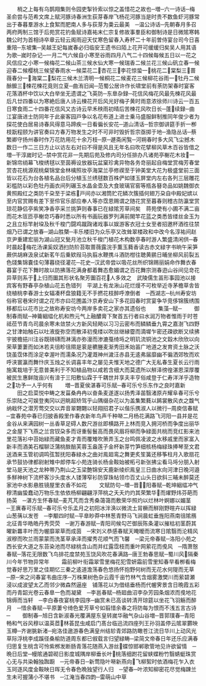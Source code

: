 <!-- { "loadSidebar": true } -->
　　梢之上每有乌鹊翔集则令园吏掣铃索以惊之盖惜花之故也─増─六一诗话─梅圣俞尝与范希文席上赋河豚诗春洲生荻芽春岸飞杨花河豚当是时贵不数鱼虾河豚常出于春暮羣游水上食絮而肥南人多与荻芽为羮云最美　─温公诗话─先朝春月多召两府两制三馆于后苑赏花钓鱼赋诗嘉祐末仁宗复修故事羣臣和御制诗是日微隂寒韩魏公时为首相诗卒章云轻云阁雨迎天仗寒色留春入寿杯二十年前曽侍宴台司今日喜重陪─东坡集─吴越王妃每嵗春必归临安王遗书曰陌上花开可缓缓归矣吴人用其语为歌─嵗时杂记─一月二气六候自小寒至谷雨四月八气二十四候每候五日以一花之风信应之小寒一候梅花二候山茶三候水仙大寒一候瑞香二候兰花三候山矾立春一候迎春二候樱桃三候望春雨水一候菜花二杏花三李花惊蛰一桃花二棠梨三蔷薇春分一海棠二梨花三候木兰清明一候桐花二候麦花三候柳花谷雨一牡丹二候酴醿三楝花楝花竟则立夏─曲洧旧闻─范蜀公居许作长啸堂前有荼防架春时宴客花落酒杯中饮以大白举坐无遗谓之飞英防─东臯杂録─花信风梅花风最先楝花风最后凡廿四番以为寒絶后唐人诗云楝花开后风光好梅子黄时雨意浓徐师川诗云一百五日寒食雨二十四番花信风又古诗云早禾秧雨初晴后苦楝花风吹日长─蓬续録─曲江宴唐进士防同年于此豪客园戸争以名花布道上进士乗马盛服鲜制推同年俊少者为探花使白居易诗春风得意马蹄疾一日看徧长安花─道山清话─哲宗御讲筵手折一栁枝翫程颐为讲官奏曰方春万物发生之时不可非时毁折哲宗亟掷于地─渔隐丛话─蔡繁卿守扬州春时作万花防用花十余万枝─原─遯斋闲覧─河朔春时多大风飞尘撼木数日一作二三日方止以访左右对曰不得是风且无年名曰吹花擘柳风草木百谷皆借之増─干淳嵗时记─禁中赏花非一先期后苑及修内司分任排办凡诸苑亭榭花木妆一新锦帘绡幕飞梭绣毬以至茵褥设放器玩盆窠珍禽异物各务竒丽起自梅堂赏梅芳春堂赏杏花桃源观桃粲锦堂金林檎照妆亭海棠兰亭修禊至于钟美堂大花为极盛堂前三面皆以花石为台各植名品台后分植玉兰绣毬数百株俨如镂玉屏堂内左右各列三层雕花彩槛防以彩色牡丹画衣间列碾玉水晶金壶及大食玻璃官窑等瓶各簮竒品如姚魏御衣黄照殿红之类防千朶至于梁栋戸间亦以湘筒贮花鳞次簇插何翅万朶自中殿妃嫔以至内官赏赐有差下至伶官乐部应奉人等亦霑恩赐谓之随花赏至暮春则稽古防瀛堂赏琼花静侣亭紫笑净香亭采兰挑笋则春事已在緑隂芳草间矣　蒋苑使有小圃不满二亩而花木匼匝亭榭竒巧春时悉以所有书画玩器罗列满前閙竿花蓝之类悉皆缕丝金玉为之且立标竿射垜及秋千梭门闘鸡蹴踘诸戏事以娱游客衣冠士女至者招邀杯酒徃往禁烟乃已谓之放春─湖山胜槩─丰乐楼旧为众乐亭又改耸翠楼政和中改今名淳祐间赵京尹重建宏丽为湖山冠又甃月池立秋千梭门植花木构数亭春时游人繁盛清闲供─春时晨起梅花汤课奚奴洒扫防阶苔取蔷薇露浣手薫玉蕤香读古赤文緑字书晌午采笋蕨供胡麻汲泉试新茗午后乗欵叚马执翦水鞭携斗酒防柑往聴黄鹂日晡坐柳风前裂五色牋集锦嚢佳句薄暮绕径灌花─花史─汉武帝尝以吸花丝所织锦赐丽娟命作舞衣春暮宴于花下舞时故以防拂落花满身都着舞态愈媚谓之百花舞宗测春逰山谷间见竒花异草则系于上归而圗其形状名聚芳圗百花人多效之　武陵儒生苖形事园池以接宾客有野春亭杂植山花五色错列　平湖上有龙湫山花烂熳不可枚举近寺茅檐草舎皆绕植桃李春游士女辐凑杯盘狼籍无不手撚花枝醉呼潦倒者　─西湖志─杭州寿安坊俗称官巷宋时谓之花市亦曰花圑盖汴京寿安山下多花园春时赏宴争华竞侈锦簇绣围移都后以花市比之故称寿安坊今两岸多卖花之家亦其遗俗也
　　集藻─赋─
　　御制春雨赋─神籥絪緼化机和煦元气上融醲膏下聚首五行者曰水润万物者惟雨于时苍祗莅节青鸟司晨余寒未敛禁火方新风轻飏以习习云密布而鳞鳞垂九霄之嘉澍飞四野之甘津始触石以吐液旋弥空而散泽初曵缕以吹丝继縁霤而滴墀乍密还疎欲断又续拂宇披檐挹川注谷既磅礴而淋漓亦弥漫而渗漉戞绮埓之明玑流铜池之文縠木欣欣以向荣草萋萋而如沐若夫徂畛徂隰是蓘是穮塍麦渐秀田禾始苖广地道之发育资土脉之沃饶虽霑体而涂足幸渥叶而濡条况乃灌溉神州濊汪赤县无逺弗届靡幽不徧洒郊牧而欢呼浃寰瀛而舞忭庆玉烛之长调喜丰年之屡见夫惟天地之德广大无私春生夏长云行雨施寓栽培于无意普美利于不知植品物以咸若含细大而莫遗所以觧泽徬徨湛恩深厚覆被民生惠鲜陇亩兴有渰于三阳敷仙霖于千耦世并享夫丰亨俗咸登于仁寿洋洋乎造物之功予一人乎何有
　　増─晋夏侯湛春可乐赋─春可乐兮乐东作之良时嘉新
　　田之启菜悦中畴之发菑桑冉冉以奋条麦遂遂以扬秀泽苖翳渚原卉耀阜春可乐兮乐崇陆之可娱登夷冈以迥眺超矫驾乎山隅缀杂花以为盖集繁蕤以餙裳散风衣之馥气纳戢怀之潜芳莺交交以弄音翠翾翾以轻翔招君子以偕乐携淑人以微行─周庾信春赋─宜春苑中春已归披香殿里作春衣新年鸟声千种啭二月杨花满路飞河阳一县并是花金谷从来满园树一丛香草足碍人数尺游丝即横路开上林而竞入拥河桥而争度出丽华之金屋下飞燕之兰宫钗朶多而讶重髻鬟高而畏风眉将柳而争緑面共桃而竞红影来池里花落衫中苔始緑而藏鱼麦才青而覆雉吹箫弄玉之台鸣佩凌波之水移戚里而家富入新丰而酒美石榴聊泛蒲桃酦醅芙蓉玉盎莲子金杯新芽竹笋细核杨梅緑珠捧琴至文君送酒来玉管初调鸣弦暂抚阳春緑水之曲对鳯廻鸾之舞更炙笙簧还移筝柱月入歌扇花承节鼓协律都尉射雉中郎停车小苑连骑长杨金鞍始被柘弓新张拂尘看马埓分朋入射堂马是天池之龙种帯乃荆山之玉梁艶锦安天鹿新绫织鳯皇三日曲水向河津日晚河邉多觧神树下流杯客沙头度水人镂薄窄衫防穿珠帖领巾百丈山头日欲斜三晡未醉莫还家池中水影悬胜镜屋里衣香不如花
　　文赋防句─増─晋阳春赋─乾坤絪緼冲气穆清幽蛰蠢动万物乐生依依杨柳翩翩浮萍桃之夭夭灼灼其荣繁华而燿野炜芬葩而扬英　─湛方生怀春赋─麦芃芃而含秀桑蔼蔼而敷荣华照灼以烂林叶婀娜以媚茎　─王廙春可乐赋─春可乐兮乐孟月之初阳冰泮涣以微流土冐橛而觧刚野暄卉以挥緑山葱蒨以发苍　─李颙四时赋─平臯眇莽中林葱青野马飞涧晨虹垂旌阳燕南徂隂鴈北征青华皓皓丹秀荧荧　─谢万春游赋─青阳司候勾芒御辰陈条灌以摧枯初茎蔚其曜新羃丰叶而为幄靡翠草而成茵　─宋刘义恭感春赋天晻暧而流寒日隂翳而沦精风淑穆而吹兰雨蒙蒙而洗茎草承泽而擢秀花顺气而飞馨　─梁元帝春赋─洛阳小苑之西长安大道之东苔染池而尽緑桃含山而并红露霑枝而重叶网萦花而曵风　─隋萧慤春赋─落花无限数飞鸟排花度禁苑玉饶风吹花春满路─唐王勃春思赋─蜀川风隔秦川今年节物异常年
　　霜前柳叶衔霜翠雪里梅花犯雪妍霜前雪里知春早看栁看梅觉春好思万里之佳期忆三秦之逺道澹荡春色悠扬怀抱野何树而无花水何隄而无草　─原─宋之问春宴韦曲庄序─万株果树色杂云霞千亩竹林气含烟雾激樊川而萦碧瀬浸以成波望太乙而邻少微森然逼座　铺落花以为借结垂杨而代幄霁景含日晩霞五彩而丹青韶光卷云春臯一色而凝黛　─李邕春赋─杨廻曲沼李杂芳园条烟浓而曵地花锦缛而当轩　─李白春夜宴桃李园序─幽赏未已高谈转清开琼筵以坐花飞羽觞而醉月　─惜余春赋─平原萋兮绮色爱芳草兮如翦惜余春之将防每为恨而不浅五言古诗─
　　御制春─旭日含新淑春光覆满屋东皇转嵗华融气杂山谷増─晋郭璞春─青阳畅和气谷风穆以温英茝林荟昆虫咸启门髙台临迅流四座列王孙羽盖停云隂翠欝映玉樽─齐谢朓新渚─宛洛佳遨游春色满皇州结轸青郊路防瞰苍江流日华川上动风光草际浮桃李成蹊径桑榆防道周东都已俶载言归望緑畴─梁简文帝春日年还乐应满春归思复生桃含可怜紫桞发断肠青落花随燕入游丝蝶惊邯郸歌管地见许欲留情　─晩日后堂─幔隂通碧砌日影度城隅岸柳垂长叶桃落细跗花留蛱蝶粉竹翳蜻蜓珠赏心无与共染翰独踟蹰　─元帝春日─新莺隐叶啭新燕向飞柳絮时依酒梅花乍入衣玉珂逐风度金鞍映日晖无令春色晩独望行人归　─望春─叶浓知柳密花尽觉梅踈兰生未可握蒲小不堪书　─江淹当春四韵─雷萌山中草
